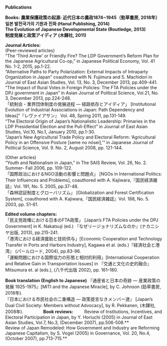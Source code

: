 **Publications**
  
**Books:
農業保護政策の起源: 近代日本の農政1874~1945（勁草書房, 2018年）  
일본 발전국가의 기원과 진화 (Hanul Publishing, 2014)  
The Evolution of Japanese Developmental State (Routledge, 2013)  
制度発展と政策アイディア (木鐸社, 2011)**  

**Journal Articles:**  
(Peer-reviewed articles)  
“The ‘Third Arrow’ or Friendly Fire? The LDP Government’s Reform Plan for the Japanese Agricultural Co-op,” in Japanese Political Economy, Vol. 41 No. 1-2, 2015, pp.1-22.  
“Alternative Paths to Party Polarization: External Impacts of Intraparty Organization in Japan” coauthored with N. Fujimura and S. Machidori in Journal of East Asian Studies, Vol. 13, No. 3, December 2013, pp.409-441.  
“The Impact of Rural Votes in Foreign Policies: The FTA Policies under the DPJ government in Japan” in Asian Journal of Political Science, Vol.21, No. 3, December 2013, pp.224-248.  
「統制会・業界団体制度の発展過程 ― 経路依存とアイディア」 [Institutional Evolution of Industrial Associations in Japan: Path Dependency and Ideas]”『レヴァイアサン』 Vol. 48, Spring 2011, pp.131-149.  
“The Electoral Origin of Japan’s Nationalistic Leadership: Primaries in the LDP Presidential Election and the Pull-Effect” in Journal of East Asian Studies, Vol.10, No.1, January 2010, pp.1-30.  
“Japan’s New Agricultural Trade Policy and Electoral Reform: ‘Agricultural Policy in an Offensive Posture [seme no nōsei],’” in Japanese Journal of Political Science, Vol. 9. No. 2, August 2008, pp. 121-144.  
  
(Other articles)  
“Youth and Nationalism in Japan,” in The SAIS Review, Vol. 26, No. 2. Summer- Fall 2006, pp. 109-122.  
「国際政治におけるNGO活動の影響と問題点」 [NGOs in International Politics: Their Influences and Problems], coauthored with A. Kajiwara,『国民経済雑誌』Vol. 191, No. 5. 2005, pp.37-48.  
「森林認証制度とグローバリズム」 [Globalization and Forest Certification System], coauthored with A. Kajiwara,『国民経済雑誌』Vol. 188, No. 5. 2003, pp. 51-61.  
  
**Edited volume chapters:**  
「民主党政権における日本のFTA政策」 [Japan’s FTA Policies under the DPJ Government] in K. Nakatsuji (ed.) 『なぜリージョナリズムなのか』(ナカニシヤ出版, 2013), pp.215-241.  
「港湾における経済援助と技術供与」[Economic Cooperation and Technology Transfer in Ports and Harbors Industry], Kagawa et al. (eds.)『経済社会と港湾』 (パールロード, 2004), pp.83-96.  
「運輸問題における国際協力の形態と相対的利得」[International Cooperation and Relative Gain in Transportation Issues] in 『交通と文化の史的融合』Mitsumura et. al (eds.), (八千代出版 2002), pp. 161–180.
  
**Book translation (English to Japanese)**
『通産省と日本の奇跡 — 産業政策の発展 1925-1975』[MITI and the Japanese Miracle], by C. Johnson (勁草書房, 2018年).  
『日本における市民社会の二重構造 — 政策提言なきメンバー達』 [Japan’s Dual Civil Society: Members without Advocacy], by R. Pekkanen, (木鐸社, 2008年).　　
　　
**Book reviews:**  　　
Review of Institutions, Incentives, and Electoral Participation in Japan, by Y. Horiuchi (2005) in Journal of East Asian Studies, Vol.7, No.3, (December 2007), pp.506-508.**  
Review of Japan Remodeled: How Government and Industry are Reforming Japanese Capitalism, by S. Vogel (2005) in Governance, Vol. 20, No.4, (October 2007), pp.713-715.**  
 
